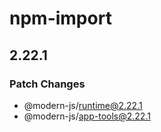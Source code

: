 # npm-import

## 2.22.1

### Patch Changes

- @modern-js/runtime@2.22.1
- @modern-js/app-tools@2.22.1
